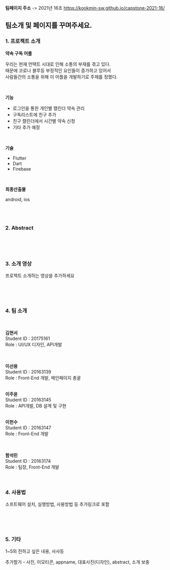 **팀페이지 주소** -> 2021년 16조 https://kookmin-sw.github.io/capstone-2021-16/

## 팀소개 및 페이지를 꾸며주세요.

### 1. 프로젝트 소개

  **약속 구독 어플**

우리는 현재 언택트 시대로 인해 소통의 부재를 겪고 있다. <br>
때문에 코로나 블루등 부정적인 요인들이 증가하고 있어서 <br>
사람들간의 소통을 위해 이 어플을 개발하기로 주제를 정했다.<br>

<br>

**기능** 

- 로그인을 통한 개인별 캘린더 약속 관리
- 구독리스트에 친구 추가
- 친구 캘린더에서 시간별 약속 신청
- 기타 추가 예정

<br>

**기술**

  - Flutter
  - Dart
  - Firebase

<br>

**최종산출물**

android, ios

<br>
<br>

### 2. Abstract

<br>
<br>
<br>

### 3. 소개 영상

프로젝트 소개하는 영상을 추가하세요

<br>
<br>
<br>

### 4. 팀 소개

  <br>

   **김현서**   
   Student ID : 20175161   
   Role : UI/UX 디자인, API개발
  <br>   
  <br>   

   **이선용**
   <br>Student ID : 20163139 
   <br>Role : Front-End 개발, 메인페이지 총괄
   <br>
   <br>

   **이주윤**
   <br>Student ID : 20163145 
   <br>Role : API개발, DB 설계 및 구현
   <br>
   <br>

   **이헌수** 
   <br>Student ID : 20163147 
   <br>Role : Front-End 개발
   <br>    
   <br>


   **함석민** 
   <br>Student ID : 20163174 
   <br>Role : 팀장, Front-End 개발
   <br>
   <br>
   <br>

### 4. 사용법

소프트웨어 설치, 실행방법, 사용방법 등 추가링크로 포함


<br>
<br>
<br>

### 5. 기타

1~5외 전하고 싶은 내용, 사사등

추가할거 - 사진, 이모티콘, appname, 대표사진(디자인), abstract, 소개 보충
